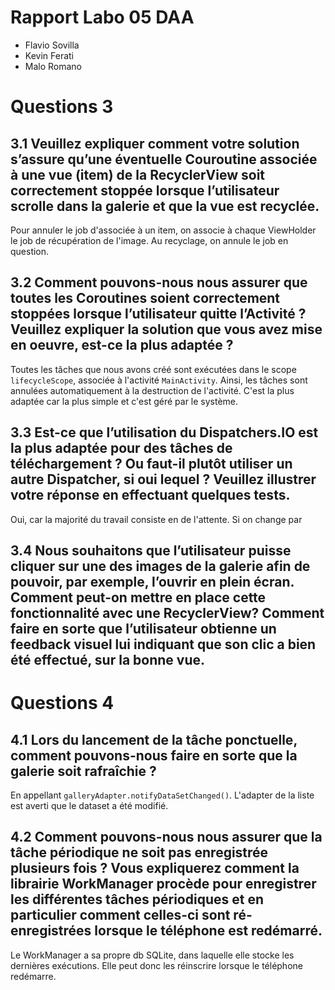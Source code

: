 # Rapport Labo 05 DAA
- Flavio Sovilla
- Kevin Ferati
- Malo Romano

# Questions 3
## 3.1 Veuillez expliquer comment votre solution s’assure qu’une éventuelle Couroutine associée à une vue (item) de la RecyclerView soit correctement stoppée lorsque l’utilisateur scrolle dans la galerie et que la vue est recyclée.

Pour annuler le job d'associée à un item, on associe à chaque ViewHolder le job de récupération de l'image. Au recyclage, on annule le job en question.


## 3.2 Comment pouvons-nous nous assurer que toutes les Coroutines soient correctement stoppées lorsque l’utilisateur quitte l’Activité ? Veuillez expliquer la solution que vous avez mise en oeuvre, est-ce la plus adaptée ?

Toutes les tâches que nous avons créé sont exécutées dans le scope `lifecycleScope`, associée à l'activité `MainActivity`. Ainsi, les tâches sont annulées automatiquement à la destruction de l'activité. C'est la plus adaptée car la plus simple et c'est géré par le système.

## 3.3 Est-ce que l’utilisation du Dispatchers.IO est la plus adaptée pour des tâches de téléchargement ? Ou faut-il plutôt utiliser un autre Dispatcher, si oui lequel ? Veuillez illustrer votre réponse en effectuant quelques tests.

Oui, car la majorité du travail consiste en de l'attente. Si on change par 

## 3.4 Nous souhaitons que l’utilisateur puisse cliquer sur une des images de la galerie afin de pouvoir, par exemple, l’ouvrir en plein écran. Comment peut-on mettre en place cette fonctionnalité avec une RecyclerView? Comment faire en sorte que l’utilisateur obtienne un feedback visuel lui indiquant que son clic a bien été effectué, sur la bonne vue.


# Questions 4
## 4.1 Lors du lancement de la tâche ponctuelle, comment pouvons-nous faire en sorte que la galerie soit rafraîchie ?
En appellant ```galleryAdapter.notifyDataSetChanged()```. L'adapter de la liste est averti que le dataset a été modifié.


## 4.2 Comment pouvons-nous nous assurer que la tâche périodique ne soit pas enregistrée plusieurs fois ? Vous expliquerez comment la librairie WorkManager procède pour enregistrer les différentes tâches périodiques et en particulier comment celles-ci sont ré-enregistrées lorsque le téléphone est redémarré.
Le WorkManager a sa propre db SQLite, dans laquelle elle stocke les dernières exécutions. Elle peut donc les réinscrire lorsque le téléphone redémarre.
